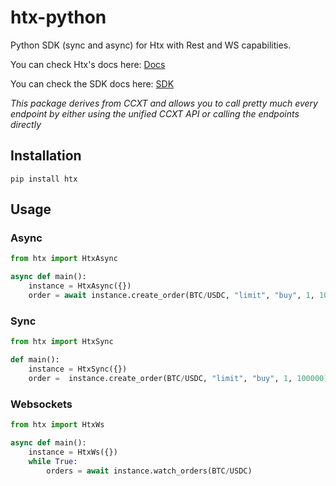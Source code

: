# htx-python
Python SDK (sync and async) for Htx with Rest and WS capabilities.

You can check Htx's docs here: [Docs](https://ccxt.com)


You can check the SDK docs here: [SDK](https://docs.ccxt.com/#/exchanges/htx)

*This package derives from CCXT and allows you to call pretty much every endpoint by either using the unified CCXT API or calling the endpoints directly*

## Installation

```
pip install htx
```

## Usage

### Async

```Python
from htx import HtxAsync

async def main():
    instance = HtxAsync({})
    order = await instance.create_order(BTC/USDC, "limit", "buy", 1, 100000)
```

### Sync

```Python
from htx import HtxSync

def main():
    instance = HtxSync({})
    order =  instance.create_order(BTC/USDC, "limit", "buy", 1, 100000)
```

### Websockets

```Python
from htx import HtxWs

async def main():
    instance = HtxWs({})
    while True:
        orders = await instance.watch_orders(BTC/USDC)
```

